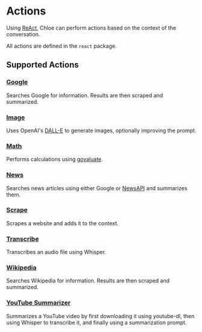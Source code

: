# Actions

Using [ReAct](https://react-lm.github.io), Chloe can perform actions based on the context of the
conversation.

All actions are defined in the `react` package.

## Supported Actions

### [Google](https://github.com/kamushadenes/chloe/blob/main/react/actions/google/README.md)

Searches Google for information. Results are then scraped and summarized.

### [Image](https://github.com/kamushadenes/chloe/blob/main/react/actions/image/README.md)

Uses OpenAI's [DALL-E](https://openai.com/product/dall-e-2) to generate images, optionally improving
the prompt.

### [Math](https://github.com/kamushadenes/chloe/blob/main/react/actions/math/README.md)

Performs calculations using [govaluate](https://github.com/Knetic/govaluate).

### [News](https://github.com/kamushadenes/chloe/blob/main/react/actions/news/README.md)

Searches news articles using either Google or [NewsAPI](https://newsapi.org) and summarizes them.

### [Scrape](https://github.com/kamushadenes/chloe/blob/main/react/actions/scrape/README.md)

Scrapes a website and adds it to the context.

### [Transcribe](https://github.com/kamushadenes/chloe/blob/main/react/actions/transcribe/README.md)

Transcribes an audio file using Whisper.

### [Wikipedia](https://github.com/kamushadenes/chloe/blob/main/react/wikipedia/README.md)

Searches Wikipedia for information. Results are then scraped and summarized.

### [YouTube Summarizer](https://github.com/kamushadenes/chloe/blob/main/react/youtube_summarizer/README.md)

Summarizes a YouTube video by first downloading it using youtube-dl, then using Whisper to
transcribe it, and finally using a summarization prompt.